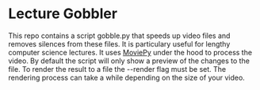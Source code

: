 # Lecture Gobbler
This repo contains a script gobble.py that speeds up video files and removes silences from these files. It is particulary useful for lengthy computer science lectures. It uses [MoviePy](https://github.com/Zulko/moviepy) under the hood to process the video. By default the script will only show a preview of the changes to the file. To render the result to a file the --render flag must be set. The rendering process can take a while depending on the size of your video.